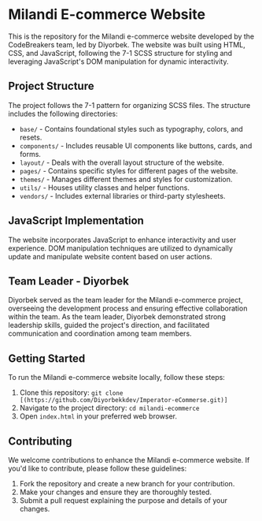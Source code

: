 # Milandi E-commerce Website
This is the repository for the Milandi e-commerce website developed by the CodeBreakers team, led by Diyorbek. The website was built using HTML, CSS, and JavaScript, following the 7-1 SCSS structure for styling and leveraging JavaScript's DOM manipulation for dynamic interactivity.

## Project Structure

The project follows the 7-1 pattern for organizing SCSS files. The structure includes the following directories:

- `base/` - Contains foundational styles such as typography, colors, and resets.
- `components/` - Includes reusable UI components like buttons, cards, and forms.
- `layout/` - Deals with the overall layout structure of the website.
- `pages/` - Contains specific styles for different pages of the website.
- `themes/` - Manages different themes and styles for customization.
- `utils/` - Houses utility classes and helper functions.
- `vendors/` - Includes external libraries or third-party stylesheets.

## JavaScript Implementation

The website incorporates JavaScript to enhance interactivity and user experience. DOM manipulation techniques are utilized to dynamically update and manipulate website content based on user actions.

## Team Leader - Diyorbek

Diyorbek served as the team leader for the Milandi e-commerce project, overseeing the development process and ensuring effective collaboration within the team. As the team leader, Diyorbek demonstrated strong leadership skills, guided the project's direction, and facilitated communication and coordination among team members.

## Getting Started

To run the Milandi e-commerce website locally, follow these steps:

1. Clone this repository: `git clone [(https://github.com/Diyorbekkdev/Imperator-eCommerse.git)]`
2. Navigate to the project directory: `cd milandi-ecommerce`
3. Open `index.html` in your preferred web browser.

## Contributing

We welcome contributions to enhance the Milandi e-commerce website. If you'd like to contribute, please follow these guidelines:

1. Fork the repository and create a new branch for your contribution.
2. Make your changes and ensure they are thoroughly tested.
3. Submit a pull request explaining the purpose and details of your changes.

